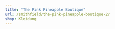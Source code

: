 ```yaml
---
title: "The Pink Pineapple Boutique"
url: /smithfield/the-pink-pineapple-boutique-2/
shop: Kleidung
---
```

